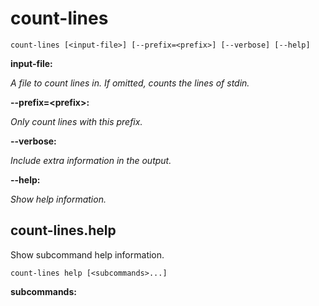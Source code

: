 # count-lines

<!-- Generated by swift-argument-parser -->

```
count-lines [<input-file>] [--prefix=<prefix>] [--verbose] [--help]
```

**input-file:**

*A file to count lines in. If omitted, counts the lines of stdin.*


**--prefix=\<prefix\>:**

*Only count lines with this prefix.*


**--verbose:**

*Include extra information in the output.*


**--help:**

*Show help information.*


## count-lines.help

Show subcommand help information.

```
count-lines help [<subcommands>...]
```

**subcommands:**





